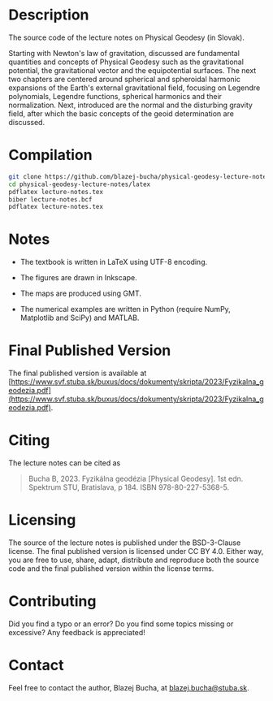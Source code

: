 # Description

The source code of the lecture notes on Physical Geodesy (in Slovak).

Starting with Newton's law of gravitation, discussed are fundamental quantities
and concepts of Physical Geodesy such as the gravitational potential, the
gravitational vector and the equipotential surfaces.  The next two chapters are
centered around spherical and spheroidal harmonic expansions of the Earth's
external gravitational field, focusing on Legendre polynomials, Legendre
functions, spherical harmonics and their normalization.  Next, introduced are
the normal and the disturbing gravity field, after which the basic concepts of
the geoid determination are discussed.


# Compilation

```bash
git clone https://github.com/blazej-bucha/physical-geodesy-lecture-notes
cd physical-geodesy-lecture-notes/latex
pdflatex lecture-notes.tex
biber lecture-notes.bcf
pdflatex lecture-notes.tex
```


# Notes

* The textbook is written in LaTeX using UTF-8 encoding.

* The figures are drawn in Inkscape.

* The maps are produced using GMT.

* The numerical examples are written in Python (require NumPy, Matplotlib and
  SciPy) and MATLAB.


# Final Published Version

The final published version is available at
[https://www.svf.stuba.sk/buxus/docs/dokumenty/skripta/2023/Fyzikalna_geodezia.pdf](https://www.svf.stuba.sk/buxus/docs/dokumenty/skripta/2023/Fyzikalna_geodezia.pdf).


# Citing

The lecture notes can be cited as

> Bucha B, 2023. Fyzikálna geodézia [Physical Geodesy]. 1st edn. Spektrum STU,
> Bratislava, p 184. ISBN 978-80-227-5368-5.


# Licensing

The source of the lecture notes is published under the BSD-3-Clause license.
The final published version is licensed under CC BY 4.0.  Either way, you are
free to use, share, adapt, distribute and reproduce both the source code and
the final published version within the license terms.


# Contributing

Did you find a typo or an error?  Do you find some topics missing or excessive?
Any feedback is appreciated!


# Contact

Feel free to contact the author, Blazej Bucha, at
[blazej.bucha@stuba.sk](mailto:blazej.bucha@stuba.sk).
